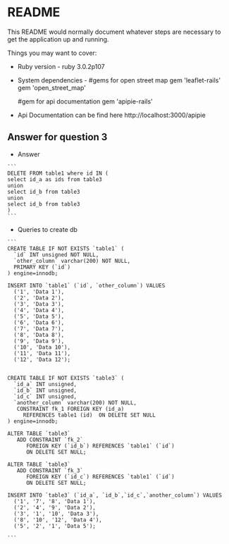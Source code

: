 # README

This README would normally document whatever steps are necessary to get the
application up and running.

Things you may want to cover:

* Ruby version - ruby 3.0.2p107

* System dependencies - 
    #gems for open street map
    gem 'leaflet-rails'
    gem 'open_street_map'

    #gem for api documentation
    gem 'apipie-rails'

* Api Documentation can be find here
    http://localhost:3000/apipie

## Answer for question 3

* Answer 
```` 
```
DELETE FROM table1 where id IN (
select id_a as ids from table3
union
select id_b from table3 
union 
select id_b from table3
) 
```
```` 

* Queries to create db
```` 
```
CREATE TABLE IF NOT EXISTS `table1` (
  `id` INT unsigned NOT NULL,
  `other_column` varchar(200) NOT NULL,
  PRIMARY KEY (`id`)
) engine=innodb;

INSERT INTO `table1` (`id`, `other_column`) VALUES
  ('1', 'Data 1'),
  ('2', 'Data 2'),
  ('3', 'Data 3'),
  ('4', 'Data 4'),
  ('5', 'Data 5'),
  ('6', 'Data 6'),
  ('7', 'Data 7'),
  ('8', 'Data 8'),
  ('9', 'Data 9'),
  ('10', 'Data 10'),
  ('11', 'Data 11'),
  ('12', 'Data 12');
  
  
CREATE TABLE IF NOT EXISTS `table3` (
  `id_a` INT unsigned,
  `id_b` INT unsigned,
  `id_c` INT unsigned,
  `another_column` varchar(200) NOT NULL,
   CONSTRAINT fk_1 FOREIGN KEY (id_a) 
     REFERENCES table1 (id)  ON DELETE SET NULL
) engine=innodb;

ALTER TABLE `table3`  
   ADD CONSTRAINT `fk_2` 
      FOREIGN KEY (`id_b`) REFERENCES `table1` (`id`) 
      ON DELETE SET NULL;

ALTER TABLE `table3`  
   ADD CONSTRAINT `fk_3` 
      FOREIGN KEY (`id_c`) REFERENCES `table1` (`id`) 
      ON DELETE SET NULL;

INSERT INTO `table3` (`id_a`, `id_b`,`id_c`,`another_column`) VALUES
  ('1', '7', '8', 'Data 1'),
  ('2', '4', '9', 'Data 2'),
  ('3', '1', '10', 'Data 3'),
  ('8', '10', '12', 'Data 4'),
  ('5', '2', '1', 'Data 5');

```
```` 
